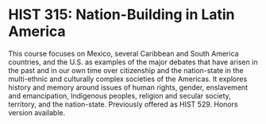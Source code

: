 # HIST 315: Nation-Building in Latin America

This course focuses on Mexico, several Caribbean and South America countries, and the U.S. as examples of the major debates that have arisen in the past and in our own time over citizenship and the nation-state in the multi-ethnic and culturally complex societies of the Americas. It explores history and memory around issues of human rights, gender, enslavement and emancipation, Indigenous peoples, religion and secular society, territory, and the nation-state. Previously offered as HIST 529. Honors version available.